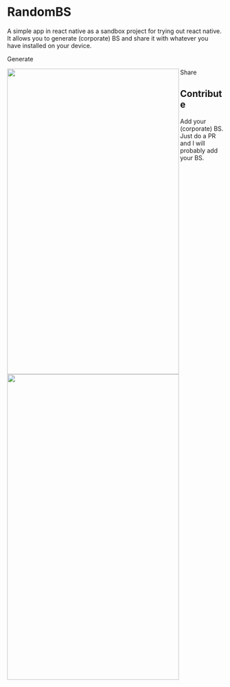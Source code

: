 # RandomBS
A simple app in react native as a sandbox project for trying out react native. It allows you to generate (corporate) BS and share it with whatever you have installed on your device.


<p>
Generate
</p>
<p>
<a href="#"><img src="http://www.testright.nl/wp-content/uploads/2018/10/generate.jpg" align="left" height="711" width="400" ></a>
</p>
<p>
Share
</p>
<p>
<a href="#"><img src="http://www.testright.nl/wp-content/uploads/2018/10/share.jpg" align="left" height="711" width="400" ></a>
</p>

## Contribute
Add your (corporate) BS. Just do a PR and I will probably add your BS.
